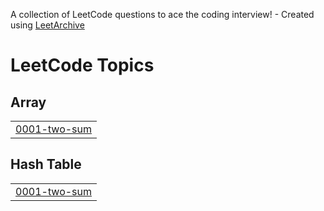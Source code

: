 A collection of LeetCode questions to ace the coding interview! - Created using [LeetArchive](https://github.com/anujlunawat/LeetArchive)


<!---LeetCode Topics Start-->
# LeetCode Topics
## Array
|  |
| ------- |
| [0001-two-sum](https://github.com/hollyxue05/leetcode-solutions/tree/main/LeetCode/0001-two-sum) |
## Hash Table
|  |
| ------- |
| [0001-two-sum](https://github.com/hollyxue05/leetcode-solutions/tree/main/LeetCode/0001-two-sum) |
<!---LeetCode Topics End-->